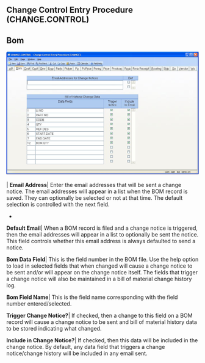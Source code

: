## Change Control Entry Procedure (CHANGE.CONTROL)
<PageHeader />

## Bom

![](./CHANGE-CONTROL-2.jpg)

| **Email Address**|  Enter the email addresses that will be sent a change
notice. The email addresses will appear in a list when the BOM record is
saved. They can optionally be selected or not at that time. The default
selection is controlled with the next field.

-  
**Default Email**|  When a BOM record is filed and a change notice is
triggered, then the email addresses will appear in a list to optionally be
sent the notice. This field controls whether this email address is always
defaulted to send a notice.

**Bom Data Field**|  This is the field number in the BOM file. Use the help
option to load in selected fields that when changed will cause a change notice
to be sent and/or will appear on the change notice itself. The fields that
trigger a change notice will also be maintained in a bill of material change
history log.

**Bom Field Name**|  This is the field name corresponding with the field
number entered/selected.

**Trigger Change Notice?**|  If checked, then a change to this field on a BOM
record will cause a change notice to be sent and bill of material history data
to be stored indicating what changed.

**Include in Change Notice?**|  If checked, then this data will be included in
the change notice. By default, any data field that triggers a change
notice/change history will be included in any email sent.


<badge text= "Version 8.10.57 " vertical="middle" />

<PageFooter />
